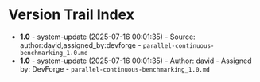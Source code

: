 # Version Trail Index

- **1.0** - system-update (2025-07-16 00:01:35) - Source: author:david,assigned_by:devforge - `parallel-continuous-benchmarking_1.0.md`
- **1.0** - system-update (2025-07-16 00:01:35) - Author: david - Assigned by: DevForge - `parallel-continuous-benchmarking_1.0.md`
